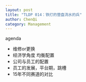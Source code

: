 ```yaml
---
layout: post
title: "TLDP 014：铁打的营盘流水的兵"
author: ChenQi
category: Management
---
```


agenda

+ 维修or更换
+ 经济学角度 均衡配置
+ 公司与员工的配置
+ 员工的发展，平台期，跳槽
+ 15年不同赛道的对比
